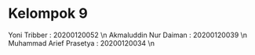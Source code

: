 # Kelompok 9
Yoni Tribber	          : 20200120052 \n
Akmaluddin Nur Daiman	  : 20200120039 \n
Muhammad Arief Prasetya	: 20200120034 \n

